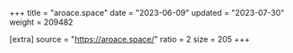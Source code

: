 +++
title = "aroace.space"
date = "2023-06-09"
updated = "2023-07-30"
weight = 209482

[extra]
source = "https://aroace.space/"
ratio = 2
size = 205
+++
